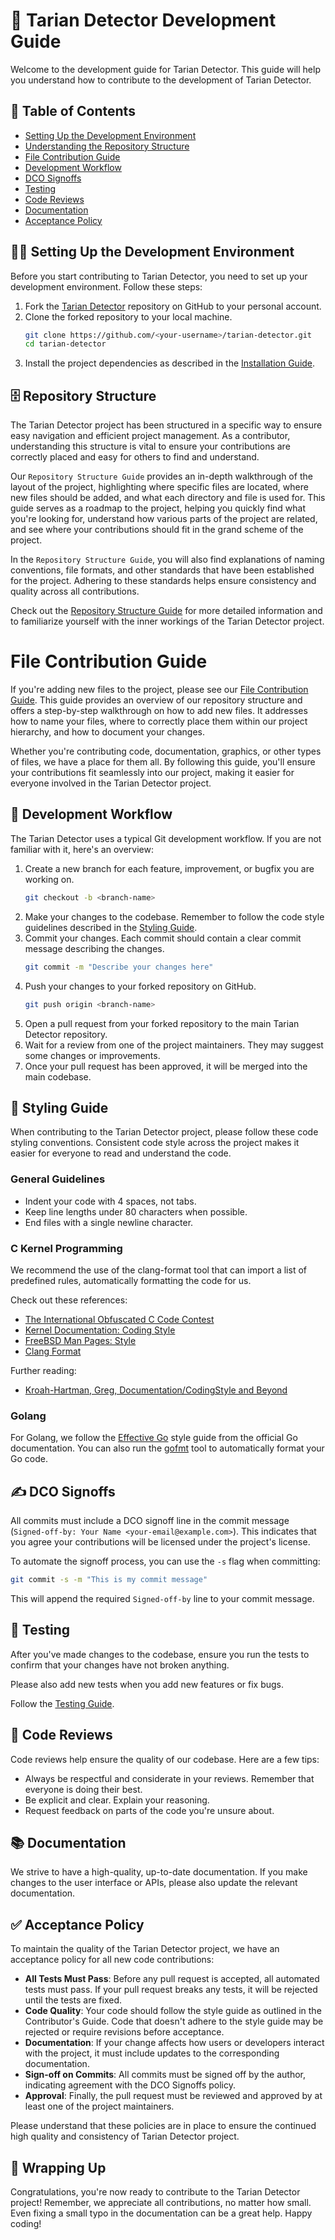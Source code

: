 # 🚀 Tarian Detector Development Guide

Welcome to the development guide for Tarian Detector. This guide will help you understand how to contribute to the development of Tarian Detector.

## 📖 Table of Contents

- [Setting Up the Development Environment](#🧑‍💻-setting-up-the-development-environment)
- [Understanding the Repository Structure](#🗄️-repository-structure)
- [File Contribution Guide](#file-contribution-guide)
- [Development Workflow](#🔄-development-workflow)
- [DCO Signoffs](#✍️-dco-signoffs)
- [Testing](#🧪-testing)
- [Code Reviews](#👀-code-reviews)
- [Documentation](#📚-documentation)
- [Acceptance Policy](#✅-acceptance-policy)

## 🧑‍💻 Setting Up the Development Environment

Before you start contributing to Tarian Detector, you need to set up your development environment. Follow these steps:

1. Fork the [Tarian Detector](https://github.com/intelops/tarian-detector) repository on GitHub to your personal account.
2. Clone the forked repository to your local machine.
    ```bash
    git clone https://github.com/<your-username>/tarian-detector.git
    cd tarian-detector
    ```
3. Install the project dependencies as described in the [Installation Guide](./Installation_Guide.md).

## 🗄️ Repository Structure

The Tarian Detector project has been structured in a specific way to ensure easy navigation and efficient project management. As a contributor, understanding this structure is vital to ensure your contributions are correctly placed and easy for others to find and understand.

Our `Repository Structure Guide` provides an in-depth walkthrough of the layout of the project, highlighting where specific files are located, where new files should be added, and what each directory and file is used for. This guide serves as a roadmap to the project, helping you quickly find what you're looking for, understand how various parts of the project are related, and see where your contributions should fit in the grand scheme of the project.

In the `Repository Structure Guide`, you will also find explanations of naming conventions, file formats, and other standards that have been established for the project. Adhering to these standards helps ensure consistency and quality across all contributions.

Check out the [Repository Structure Guide](./Repository_Structure.md) for more detailed information and to familiarize yourself with the inner workings of the Tarian Detector project.

# File Contribution Guide

If you're adding new files to the project, please see our [File Contribution Guide](./File_Contribution_Guide.md). 
This guide provides an overview of our repository structure and offers a step-by-step walkthrough on how to add new files. It addresses how to name your files, where to correctly place them within our project hierarchy, and how to document your changes. 

Whether you're contributing code, documentation, graphics, or other types of files, we have a place for them all. By following this guide, you'll ensure your contributions fit seamlessly into our project, making it easier for everyone involved in the Tarian Detector project.

## 🔄 Development Workflow

The Tarian Detector uses a typical Git development workflow. If you are not familiar with it, here's an overview:

1. Create a new branch for each feature, improvement, or bugfix you are working on.
    ```bash
    git checkout -b <branch-name>
    ```
2. Make your changes to the codebase. Remember to follow the code style guidelines described in the [Styling Guide](#🎨-styling-guide).
3. Commit your changes. Each commit should contain a clear commit message describing the changes.
    ```bash
    git commit -m "Describe your changes here"
    ```
4. Push your changes to your forked repository on GitHub.
    ```bash
    git push origin <branch-name>
    ```
5. Open a pull request from your forked repository to the main Tarian Detector repository.
6. Wait for a review from one of the project maintainers. They may suggest some changes or improvements.
7. Once your pull request has been approved, it will be merged into the main codebase.

## 🎨 Styling Guide

When contributing to the Tarian Detector project, please follow these code styling conventions. Consistent code style across the project makes it easier for everyone to read and understand the code.

### General Guidelines

- Indent your code with 4 spaces, not tabs.
- Keep line lengths under 80 characters when possible.
- End files with a single newline character.

### C Kernel Programming

We recommend the use of the clang-format tool that can import a list of predefined rules, automatically formatting the code for us. 

Check out these references:
- [The International Obfuscated C Code Contest](https://www.ioccc.org/2020/carlini/prog.c)
- [Kernel Documentation: Coding Style](https://www.kernel.org/doc/html/latest/process/coding-style.html)
- [FreeBSD Man Pages: Style](https://www.freebsd.org/cgi/man.cgi?query=style&sektion=9)
- [Clang Format](https://clang.llvm.org/docs/ClangFormat.html)

Further reading:
- [Kroah-Hartman, Greg, Documentation/CodingStyle and Beyond](https://landley.net/kdocs/ols/2002/ols2002-pages-250-259.pdf)

### Golang

For Golang, we follow the [Effective Go](https://golang.org/doc/effective_go.html) style guide from the official Go documentation. You can also run the [gofmt](https://golang.org/cmd/gofmt/) tool to automatically format your Go code.

## ✍️ DCO Signoffs

All commits must include a DCO signoff line in the commit message (`Signed-off-by: Your Name <your-email@example.com>`). This indicates that you agree your contributions will be licensed under the project's license.

To automate the signoff process, you can use the `-s` flag when committing:
```bash
git commit -s -m "This is my commit message"
```
This will append the required `Signed-off-by` line to your commit message.


## 🧪 Testing

After you've made changes to the codebase, ensure you run the tests to confirm that your changes have not broken anything.

Please also add new tests when you add new features or fix bugs.

Follow the [Testing Guide](./Testing_guide.md).

## 👀 Code Reviews

Code reviews help ensure the quality of our codebase. Here are a few tips:

- Always be respectful and considerate in your reviews. Remember that everyone is doing their best.
- Be explicit and clear. Explain your reasoning.
- Request feedback on parts of the code you're unsure about.

## 📚 Documentation

We strive to have a high-quality, up-to-date documentation. If you make changes to the user interface or APIs, please also update the relevant documentation.

## ✅ Acceptance Policy

To maintain the quality of the Tarian Detector project, we have an acceptance policy for all new code contributions:

- **All Tests Must Pass**: Before any pull request is accepted, all automated tests must pass. If your pull request breaks any tests, it will be rejected until the tests are fixed.
- **Code Quality**: Your code should follow the style guide as outlined in the Contributor's Guide. Code that doesn't adhere to the style guide may be rejected or require revisions before acceptance.
- **Documentation**: If your change affects how users or developers interact with the project, it must include updates to the corresponding documentation.
- **Sign-off on Commits**: All commits must be signed off by the author, indicating agreement with the DCO Signoffs policy.
- **Approval**: Finally, the pull request must be reviewed and approved by at least one of the project maintainers.

Please understand that these policies are in place to ensure the continued high quality and consistency of Tarian Detector project.

## 🎉 Wrapping Up

Congratulations, you're now ready to contribute to the Tarian Detector project! Remember, we appreciate all contributions, no matter how small. Even fixing a small typo in the documentation can be a great help. Happy coding!
